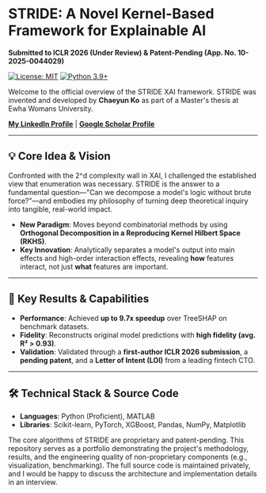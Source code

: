 # STRIDE: A Novel Kernel-Based Framework for Explainable AI

**Submitted to ICLR 2026 (Under Review) & Patent-Pending (App. No. 10-2025-0044029)**

[![License: MIT](https://img.shields.io/badge/License-MIT-yellow.svg)](https://opensource.org/licenses/MIT)
[![Python 3.9+](https://img.shields.io/badge/python-3.9+-blue.svg)](https://www.python.org/downloads/release/python-390/)

Welcome to the official overview of the STRIDE XAI framework. STRIDE was invented and developed by **Chaeyun Ko** as part of a Master's thesis at Ewha Womans University.

[**My LinkedIn Profile**](https://www.linkedin.com/in/chaeyunko) | [**Google Scholar Profile**](https://scholar.google.com/citations?user=z2gnrNUAAAAJ&hl=en&authuser=1) 

---

## 💡 Core Idea & Vision

Confronted with the 2^d complexity wall in XAI, I challenged the established view that enumeration was necessary. STRIDE is the answer to a fundamental question—"Can we decompose a model's logic without brute force?"—and embodies my philosophy of turning deep theoretical inquiry into tangible, real-world impact.

- **New Paradigm**: Moves beyond combinatorial methods by using **Orthogonal Decomposition in a Reproducing Kernel Hilbert Space (RKHS)**.
- **Key Innovation**: Analytically separates a model's output into main effects and high-order interaction effects, revealing **how** features interact, not just **what** features are important.

---

## 🚀 Key Results & Capabilities

- **Performance**: Achieved **up to 9.7x speedup** over TreeSHAP on benchmark datasets. 
- **Fidelity**: Reconstructs original model predictions with **high fidelity (avg. R² > 0.93)**.
- **Validation**: Validated through a **first-author ICLR 2026 submission**, a **pending patent**, and a **Letter of Intent (LOI)** from a leading fintech CTO.

---

## 🛠️ Technical Stack & Source Code

- **Languages**: Python (Proficient), MATLAB
- **Libraries**: Scikit-learn, PyTorch, XGBoost, Pandas, NumPy, Matplotlib

The core algorithms of STRIDE are proprietary and patent-pending. This repository serves as a portfolio demonstrating the project's methodology, results, and the engineering quality of non-proprietary components (e.g., visualization, benchmarking). The full source code is maintained privately, and I would be happy to discuss the architecture and implementation details in an interview.
